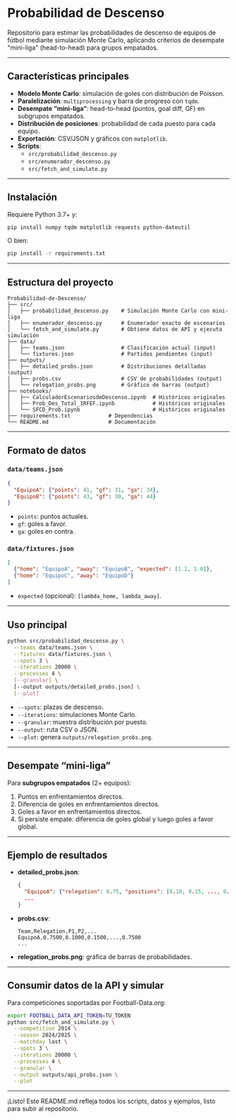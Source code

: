 # Probabilidad de Descenso

Repositorio para estimar las probabilidades de descenso de equipos de fútbol mediante simulación Monte Carlo, aplicando criterios de desempate "mini-liga" (head-to-head) para grupos empatados.

---

## Características principales

- **Modelo Monte Carlo**: simulación de goles con distribución de Poisson.  
- **Paralelización**: `multiprocessing` y barra de progreso con `tqdm`.  
- **Desempate “mini-liga”**: head-to-head (puntos, goal diff, GF) en subgrupos empatados.  
- **Distribución de posiciones**: probabilidad de cada puesto para cada equipo.  
- **Exportación**: CSV/JSON y gráficos con `matplotlib`.  
- **Scripts**:  
  - `src/probabilidad_descenso.py`  
  - `src/enumerador_descenso.py`  
  - `src/fetch_and_simulate.py`  

---

## Instalación

Requiere Python 3.7+ y:

```bash
pip install numpy tqdm matplotlib requests python-dateutil
```

O bien:

```bash
pip install -r requirements.txt
```

---

## Estructura del proyecto

```plaintext
Probabilidad-de-Descenso/
├── src/
│   ├── probabilidad_descenso.py    # Simulación Monte Carlo con mini-liga
│   ├── enumerador_descenso.py      # Enumerador exacto de escenarios
│   └── fetch_and_simulate.py       # Obtiene datos de API y ejecuta simulación
├── data/
│   ├── teams.json                  # Clasificación actual (input)
│   └── fixtures.json               # Partidos pendientes (input)
├── outputs/
│   ├── detailed_probs.json         # Distribuciones detalladas (output)
│   ├── probs.csv                   # CSV de probabilidades (output)
│   └── relegation_probs.png        # Gráfico de barras (output)
├── notebooks/
│   ├── CalculadorEscenariosdeDescenso.ipynb  # Históricos originales
│   ├── Prob_Des_Total_1RFEF.ipynb            # Históricos originales
│   └── SFCD_Prob.ipynb                       # Históricos originales
├── requirements.txt            # Dependencias
└── README.md                   # Documentación
```

---

## Formato de datos

### `data/teams.json`

```json
{
  "EquipoA": {"points": 41, "gf": 31, "ga": 34},
  "EquipoB": {"points": 43, "gf": 30, "ga": 44}
}
```

- `points`: puntos actuales.  
- `gf`: goles a favor.  
- `ga`: goles en contra.  

### `data/fixtures.json`

```json
[
  {"home": "EquipoA", "away": "EquipoB", "expected": [1.2, 1.0]},
  {"home": "EquipoC", "away": "EquipoD"}
]
```

- `expected` (opcional): `[lambda_home, lambda_away]`.  

---

## Uso principal

```bash
python src/probabilidad_descenso.py \
  --teams data/teams.json \
  --fixtures data/fixtures.json \
  --spots 3 \
  --iterations 20000 \
  --processes 4 \
  [--granular] \
  [--output outputs/detailed_probs.json] \
  [--plot]
```

- `--spots`: plazas de descenso.  
- `--iterations`: simulaciones Monte Carlo.  
- `--granular`: muestra distribución por puesto.  
- `--output`: ruta CSV o JSON.  
- `--plot`: genera `outputs/relegation_probs.png`.  

---

## Desempate “mini-liga”

Para **subgrupos empatados** (2+ equipos):  
1. Puntos en enfrentamientos directos.  
2. Diferencia de goles en enfrentamientos directos.  
3. Goles a favor en enfrentamientos directos.  
4. Si persiste empate: diferencia de goles global y luego goles a favor global.  

---

## Ejemplo de resultados

- **detailed_probs.json**:
  ```json
  {
    "EquipoA": {"relegation": 0.75, "positions": [0.10, 0.15, ..., 0.75]},
    ...
  }
  ```
- **probs.csv**:
  ```csv
  Team,Relegation,P1,P2,...
  EquipoA,0.7500,0.1000,0.1500,...,0.7500
  ...
  ```
- **relegation_probs.png**: gráfica de barras de probabilidades.  

---

## Consumir datos de la API y simular

Para competiciones soportadas por Football-Data.org:

```bash
export FOOTBALL_DATA_API_TOKEN=TU_TOKEN
python src/fetch_and_simulate.py \
  --competition 2014 \
  --season 2024/2025 \
  --matchday last \
  --spots 3 \
  --iterations 20000 \
  --processes 4 \
  --granular \
  --output outputs/api_probs.json \
  --plot
```

---

¡Listo! Este README.md refleja todos los scripts, datos y ejemplos, listo para subir al repositorio.
